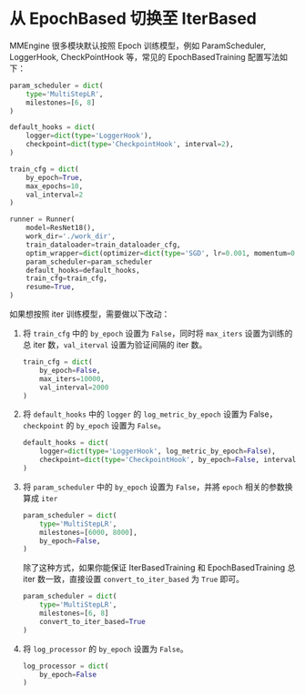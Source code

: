 # 从 EpochBased 切换至 IterBased

MMEngine 很多模块默认按照 Epoch 训练模型，例如 ParamScheduler, LoggerHook, CheckPointHook 等，常见的 EpochBasedTraining 配置写法如下：

```python
param_scheduler = dict(
    type='MultiStepLR',
    milestones=[6, 8]
)

default_hooks = dict(
    logger=dict(type='LoggerHook'),
    checkpoint=dict(type='CheckpointHook', interval=2),
)

train_cfg = dict(
    by_epoch=True,
    max_epochs=10,
    val_interval=2
)

runner = Runner(
    model=ResNet18(),
    work_dir='./work_dir',
    train_dataloader=train_dataloader_cfg,
    optim_wrapper=dict(optimizer=dict(type='SGD', lr=0.001, momentum=0.9)),
    param_scheduler=param_scheduler
    default_hooks=default_hooks,
    train_cfg=train_cfg,
    resume=True,
)
```

如果想按照 iter 训练模型，需要做以下改动：

1. 将 `train_cfg` 中的 `by_epoch` 设置为 `False`，同时将 `max_iters` 设置为训练的总 iter 数，`val_iterval` 设置为验证间隔的 iter 数。

   ```python
   train_cfg = dict(
       by_epoch=False,
       max_iters=10000,
       val_interval=2000
   )
   ```

2. 将 `default_hooks` 中的 `logger` 的 `log_metric_by_epoch` 设置为 False， `checkpoint` 的 `by_epoch` 设置为 `False`。

   ```python
   default_hooks = dict(
       logger=dict(type='LoggerHook', log_metric_by_epoch=False),
       checkpoint=dict(type='CheckpointHook', by_epoch=False, interval=2000),
   )
   ```

3. 将 `param_scheduler` 中的 `by_epoch` 设置为 `False`，并將 `epoch` 相关的参数换算成 `iter`

   ```python
   param_scheduler = dict(
       type='MultiStepLR',
       milestones=[6000, 8000],
       by_epoch=False,
   )
   ```

   除了这种方式，如果你能保证 IterBasedTraining 和 EpochBasedTraining 总 iter 数一致，直接设置 `convert_to_iter_based` 为 `True` 即可。

   ```python
   param_scheduler = dict(
       type='MultiStepLR',
       milestones=[6, 8]
       convert_to_iter_based=True
   )
   ```

4. 将 `log_processor` 的 `by_epoch` 设置为 `False`。

   ```python
   log_processor = dict(
       by_epoch=False
   )
   ```
